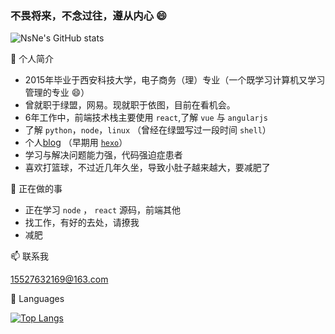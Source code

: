 ### 不畏将来，不念过往，遵从内心 😄

<!--
**NsNe/nsne** is a ✨ _special_ ✨ repository because its `README.md` (this file) appears on your GitHub profile.

Here are some ideas to get you started:

- 🔭 I’m currently working on ...
- 🌱 I’m currently learning ...
- 👯 I’m looking to collaborate on ...
- 🤔 I’m looking for help with ...
- 💬 Ask me about ...
- 📫 How to reach me: ...
- 😄 Pronouns: ...
- ⚡ Fun fact: ...
-->

![NsNe's GitHub stats](https://github-readme-stats.vercel.app/api?username=nsne&theme=onedark) 

🔭 个人简介

* 2015年毕业于西安科技大学，电子商务（理）专业（一个既学习计算机又学习管理的专业 😄）
* 曾就职于绿盟，网易。现就职于依图，目前在看机会。
* 6年工作中，前端技术栈主要使用 `react`,了解 `vue` 与 `angularjs` 
* 了解 `python`，`node`，`linux` （曾经在绿盟写过一段时间 `shell`）
* 个人[blog](https://segmentfault.com/u/nsne) （早期用 [`hexo`](https://nsne.github.io/)）
* 学习与解决问题能力强，代码强迫症患者
* 喜欢打篮球，不过近几年久坐，导致小肚子越来越大，要减肥了

 🌱 正在做的事
 
 * 正在学习 `node` ， `react` 源码，前端其他
 * 找工作，有好的去处，请撩我
 * 减肥
 
 📫 联系我
 
 15527632169@163.com
 
 🚏 Languages
 
 [![Top Langs](https://github-readme-stats.vercel.app/api/top-langs/?username=nsne&layout=compact)](https://github.com/anuraghazra/github-readme-stats)



 
 
